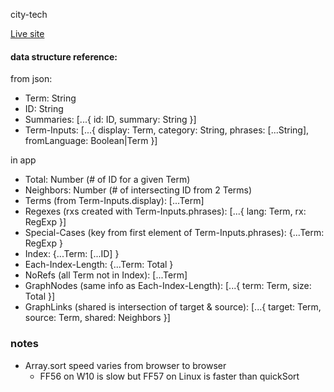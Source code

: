 city-tech

[Live site](https://beanmo.github.io/city-tech)


#### data structure reference:
from json:
- Term: String
- ID: String
- Summaries:
    [...{ id: ID, summary: String }]
- Term-Inputs:
    [...{ display: Term, 
        category: String, 
        phrases: [...String], 
        fromLanguage: Boolean|Term }]

in app
- Total: Number (# of ID for a given Term)
- Neighbors: Number (# of intersecting ID from 2 Terms)
- Terms (from Term-Inputs.display): 
    [...Term]
- Regexes (rxs created with Term-Inputs.phrases):
    [...{ lang: Term, rx: RegExp }]
- Special-Cases (key from first element of Term-Inputs.phrases):
    {...Term: RegExp }
- Index:
    {...Term: [...ID] }
- Each-Index-Length:
    {...Term: Total }
- NoRefs (all Term not in Index): 
    [...Term]
- GraphNodes (same info as Each-Index-Length):
    [...{ term: Term, size: Total }]
- GraphLinks (shared is intersection of target & source):
    [...{ target: Term, source: Term, shared: Neighbors }]


### notes
- Array.sort speed varies from browser to browser
    - FF56 on W10 is slow but FF57 on Linux is faster than quickSort